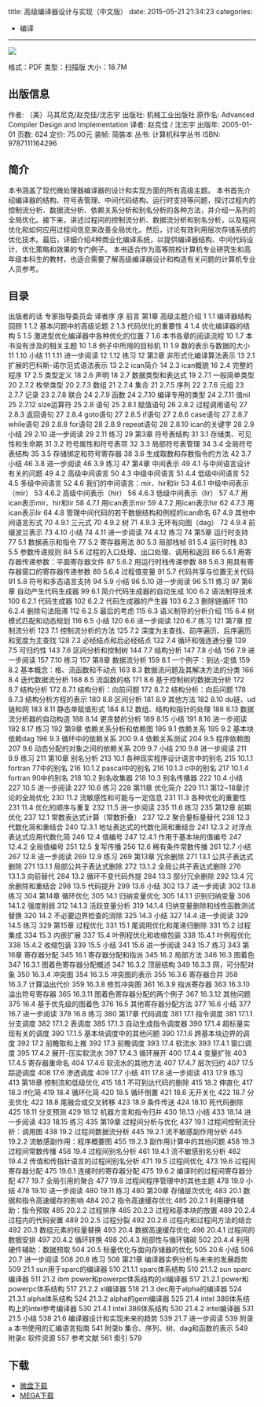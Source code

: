 title: 高级编译器设计与实现（中文版）
date: 2015-05-21 21:34:23
categories:
  - 编译
---

![](http://img3.douban.com/lpic/s23713135.jpg)

格式：PDF
类型：扫描版
大小：18.7M

<!--more-->

## 出版信息 ##

作者: （美）马其尼克/赵克佳/沈志宇 
出版社: 机械工业出版社
原作名: Advanced Compiler Design and Implementation
译者: 赵克佳 / 沈志宇 
出版年: 2005-01-01
页数: 624
定价: 75.00元
装帧: 简裝本
丛书: 计算机科学丛书
ISBN: 9787111164296

## 简介 ##

本书涵盖了现代微处理器编译器的设计和实现方面的所有高级主题。
本书首先介绍编译器的结构、符号表管理、中间代码结构、运行时支持等问题，探讨过程内的控制流分析、数据流分析、依赖关系分析和别名分析的各种方法，并介绍一系列的全局优化。接下来，讲述过程间的控制流分析、数据流分析和别名分析，以及程间优化和如何应用过程间信息来改善全局优化。然后，讨论有效利用层次存储系统的优化技术。最后，详细介绍4种商业化编译系统，以提供编译器结构、中间代码设计、优化策略和效果的专门例子。
本书适合作为高等院校计算机专业研究生和高年级本科生的教材，也适合需要了解高级编译器设计和构造有关问题的计算机专业人员参考。

## 目录 ##

出版者的话
专家指导委员会
译者序
序
前言
第1章 高级主题介绍 1
1.1 编译器结构回顾 1
1.2 基本问题中的高级论题 2
1.3 代码优化的重要性 4
1.4 优化编译器的结构 5
1.5 激进型优化编译器中各种优化的位置 7
1.6 本书各章的阅读流程 10
1.7 本书没有涉及的相关主题 10
1.8 例子中所用的目标机 11
1.9 数的表示与数据的大小 11
1.10 小结 11
1.11 进一步阅读 12
1.12 练习 12
第2章 非形式化编译算法表示 13
2.1 扩展的巴科斯-诺尔范式语法表示 13
2.2 ican简介 14
2.3 ican概貌 16
2.4 完整的程序 17
2.5 类型定义 18
2.6 声明 18
2.7 数据类型和表达式 19
2.7.1 一般简单类型 20
2.7.2 枚举类型 20
2.7.3 数组 21
2.7.4 集合 21
2.7.5 序列 22
2.7.6 元组 23
2.7.7 记录 23
2.7.8 联合 24
2.7.9 函数 24
2.7.10 编译专用的类型 24
2.7.11 值nil 25
2.7.12 size运算符 25
2.8 语句 25
2.8.1 赋值语句 26
2.8.2 过程调用语句 27
2.8.3 返回语句 27
2.8.4 goto语句 27
2.8.5 if语句 27
2.8.6 case语句 27
2.8.7 while语句 28
2.8.8 for语句 28
2.8.9 repeat语句 28
2.8.10 ican的关键字 28
2.9 小结 29
2.10 进一步阅读 29
2.11 练习 29
第3章 符号表结构 31
3.1 存储类、可见性和生命期 31
3.2 符号属性和符号表项 32
3.3 局部符号表管理 34
3.4 全局符号表结构 35
3.5 存储绑定和符号寄存器 38
3.6 生成取数和存数指令的方法 42
3.7 小结 46
3.8 进一步阅读 46
3.9 练习 47
第4章 中间表示 49
4.1 与中间语言设计有关的问题 49
4.2 高级中间语言 50
4.3 中级中间语言 51
4.4 低级中间语言 52
4.5 多级中间语言 52
4.6 我们的中间语言：mir、hir和lir 53
4.6.1 中级中间表示（mir） 53
4.6.2 高级中间表示（hir） 56
4.6.3 低级中间表示（lir） 57
4.7 用ican表示mir、hir和lir 58
4.7.1 用ican表示mir 59
4.7.2 用ican表示hir 62
4.7.3 用ican表示lir 64
4.8 管理中间代码的若干数据结构和例程的ican命名 67
4.9 其他中间语言形式 70
4.9.1 三元式 70
4.9.2 树 71
4.9.3 无环有向图（dag） 72
4.9.4 前缀波兰表示 73
4.10 小结 74
4.11 进一步阅读 74
4.12 练习 74
第5章 运行时支持 77
5.1 数据表示和指令 77
5.2 寄存器用法 80
5.3 局部栈帧 81
5.4 运行时栈 83
5.5 参数传递规则 84
5.6 过程的入口处理、出口处理、调用和返回 86
5.6.1 用寄存器传递参数：平面寄存器文件 87
5.6.2 用运行时栈传递参数 88
5.6.3 用具有寄存器窗口的寄存器传递参数 89
5.6.4 过程值变量 91
5.7 代码共享与位置无关代码 91
5.8 符号和多态语言支持 94
5.9 小结 96
5.10 进一步阅读 96
5.11 练习 97
第6章 自动产生代码生成器 99
6.1 简介代码生成器的自动生成 100
6.2 语法制导技术 100
6.2.1 代码生成器 102
6.2.2 代码生成器的产生器 103
6.2.3 删除链循环 110
6.2.4 删除句法阻滞 112
6.2.5 最后的考虑 115
6.3 语义制导的分析介绍 115
6.4 树模式匹配和动态规划 116
6.5 小结 120
6.6 进一步阅读 120
6.7 练习 121
第7章 控制流分析 123
7.1 控制流分析的方法 125
7.2 深度为主查找、前序遍历、后序遍历和宽度为主查找 128
7.3 必经结点和后必经结点 132
7.4 循环和强连通分量 139
7.5 可归约性 143
7.6 区间分析和控制树 144
7.7 结构分析 147
7.8 小结 156
7.9 进一步阅读 157
7.10 练习 157
第8章 数据流分析 159
8.1 一个例子：到达-定值 159
8.2 基本概念：格、流函数和不动点 163
8.3 数据流问题及其解决方法的分类 166
8.4 迭代数据流分析 168
8.5 流函数的格 171
8.6 基于控制树的数据流分析 172
8.7 结构分析 172
8.7.1 结构分析：向前问题 172
8.7.2 结构分析：向后问题 178
8.7.3 结构分析方程的表示 180
8.8 区间分析 181
8.9 其他方法 182
8.10 du链、ud链和网 183
8.11 静态单赋值形式 184
8.12 数组、结构和指针的处理 188
8.13 数据流分析器的自动构造 188
8.14 更贪婪的分析 189
8.15 小结 191
8.16 进一步阅读 192
8.17 练习 192
第9章 依赖关系分析和依赖图 195
9.1 依赖关系 195
9.2 基本块依赖dag 196
9.3 循环中的依赖关系 200
9.4 依赖关系测试 204
9.5 程序依赖图 207
9.6 动态分配的对象之间的依赖关系 209
9.7 小结 210
9.8 进一步阅读 211
9.9 练习 211
第10章 别名分析 213
10.1 各种现实程序设计语言中的别名 215
10.1.1 fortran 77中的别名 216
10.1.2 pascal中的别名 216
10.1.3 c中的别名 217
10.1.4 fortran 90中的别名 218
10.2 别名收集器 218
10.3 别名传播器 222
10.4 小结 227
10.5 进一步阅读 227
10.6 练习 228
第11章 优化简介 229
11.1 第12~18章讨论的全局优化 230
11.2 流敏感性和可能与一定信息 231
11.3 各种优化的重要性 231
11.4 优化的顺序与重复 232
11.5 进一步阅读 235
11.6 练习 235
第12章 前期优化 237
12.1 常数表达式计算（常数折叠） 237
12.2 聚合量标量替代 238
12.3 代数化简和重结合 240
12.3.1 地址表达式的代数化简和重结合 241
12.3.2 对浮点表达式应用代数化简 246
12.4 值编号 247
12.4.1 作用于基本块的值编号 247
12.4.2 全局值编号 251
12.5 复写传播 256
12.6 稀有条件常数传播 261
12.7 小结 267
12.8 进一步阅读 269
12.9 练习 269
第13章 冗余删除 271
13.1 公共子表达式删除 271
13.1.1 局部公共子表达式删除 272
13.1.2 全局公共子表达式删除 276
13.1.3 向前替代 284
13.2 循环不变代码外提 284
13.3 部分冗余删除 292
13.4 冗余删除和重结合 298
13.5 代码提升 299
13.6 小结 302
13.7 进一步阅读 302
13.8 练习 304
第14章 循环优化 305
14.1 归纳变量优化 305
14.1.1 识别归纳变量 306
14.1.2 强度削弱 312
14.1.3 活跃变量分析 319
14.1.4 归纳变量删除和线性函数测试替换 320
14.2 不必要边界检查的消除 325
14.3 小结 327
14.4 进一步阅读 329
14.5 练习 329
第15章 过程优化 331
15.1 尾调用优化和尾递归删除 331
15.2 过程集成 334
15.3 内嵌扩展 337
15.4 叶例程优化和收缩包装 338
15.4.1 叶例程优化 338
15.4.2 收缩包装 339
15.5 小结 341
15.6 进一步阅读 343
15.7 练习 343
第16章 寄存器分配 345
16.1 寄存器分配和指派 345
16.2 局部方法 346
16.3 图着色 347
16.3.1 图着色寄存器分配概述 347
16.3.2 顶层结构 349
16.3.3 网，可分配对象 350
16.3.4 冲突图 354
16.3.5 冲突图的表示 355
16.3.6 寄存器合并 358
16.3.7 计算溢出代价 359
16.3.8 修剪冲突图 361
16.3.9 指派寄存器 363
16.3.10 溢出符号寄存器 365
16.3.11 图着色寄存器分配的两个例子 367
16.3.12 其他问题 375
16.4 基于优先级的图着色 376
16.5 其他寄存器分配方法 377
16.6 小结 377
16.7 进一步阅读 378
16.8 练习 380
第17章 代码调度 381
17.1 指令调度 381
17.1.1 分支调度 382
17.1.2 表调度 385
17.1.3 自动生成指令调度器 390
17.1.4 超标量实现有关的调度 390
17.1.5 基本块调度中的其他问题 390
17.1.6 跨基本块边界的调度 392
17.2 前瞻取和上推 392
17.3 前瞻调度 393
17.4 软流水 393
17.4.1 窗口调度 395
17.4.2 展开-压实软流水 397
17.4.3 循环展开 400
17.4.4 变量扩张 403
17.4.5 寄存器重命名 404
17.4.6 软流水的其他方法 407
17.4.7 层次归约 407
17.5 踪迹调度 408
17.6 渗透调度 409
17.7 小结 411
17.8 进一步阅读 413
17.9 练习 413
第18章 控制流和低级优化 415
18.1 不可到达代码的删除 415
18.2 伸直化 417
18.3 if化简 419
18.4 循环化简 420
18.5 循环倒置 421
18.6 无开关化 422
18.7 分支优化 422
18.8 尾融合或交叉转移 423
18.9 条件传送 424
18.10 死代码删除 425
18.11 分支预测 429
18.12 机器方言和指令归并 430
18.13 小结 433
18.14 进一步阅读 433
18.15 练习 435
第19章 过程间分析与优化 437
19.1 过程间控制流分析：调用图 438
19.2 过程间数据流分析 445
19.2.1 流不敏感副作用分析 445
19.2.2 流敏感副作用：程序概要图 455
19.2.3 副作用计算中的其他问题 458
19.3 过程间常数传播 458
19.4 过程间别名分析 461
19.4.1 流不敏感别名分析 462
19.4.2 传值和传指针语言的过程间别名分析 471
19.5 过程间优化 473
19.6 过程间寄存器分配 475
19.6.1 连接时的寄存器分配 475
19.6.2 编译时的过程间寄存器分配 477
19.7 全局引用的聚合 477
19.8 过程间程序管理中的其他主题 478
19.9 小结 478
19.10 进一步阅读 480
19.11 练习 480
第20章 存储层次优化 483
20.1 数据和指令高速缓存的影响 484
20.2 指令高速缓存优化 485
20.2.1 利用硬件辅助：指令预取 485
20.2.2 过程排序 485
20.2.3 过程和基本块的放置 489
20.2.4 过程内的代码安置 489
20.2.5 过程分裂 492
20.2.6 过程内和过程间方法的结合 492
20.3 数组元素的标量替换 493
20.4 数据高速缓存优化 496
20.4.1 过程间的数据安排 497
20.4.2 循环转换 498
20.4.3 局部性与循环铺砌 502
20.4.4 利用硬件辅助：数据预取 504
20.5 标量优化与面向存储器的优化 505
20.6 小结 506
20.7 进一步阅读 508
20.8 练习 508
第21章 编译器实例分析与未来的发展趋势 509
21.1 sun用于sparc的编译器 510
21.1.1 sparc体系结构 510
21.1.2 sun sparc编译器 511
21.2 ibm power和powerpc体系结构的xl编译器 517
21.2.1 power和powerpc体系结构 517
21.2.2 xl编译器 518
21.3 dec用于alpha的编译器 524
21.3.1 alpha体系结构 524
21.3.2 alpha的gem编译器 525
21.4 intel 386体系结构上的intel参考编译器 530
21.4.1 intel 386体系结构 530
21.4.2 intel编译器 531
21.5 小结 538
21.6 编译器设计和实现未来的趋势 539
21.7 进一步阅读 539
附录a 本书使用的汇编语言指南 541
附录b 集合、序列、树、dag和函数的表示 549
附录c 软件资源 557
参考文献 561
索引 579

## 下载 ##

+ [微盘下载](http://vdisk.weibo.com/s/aADaW4YREXXGv)
+ [MEGA下载](https://mega.co.nz/#!7N0FDSxT!dzgpfMVH3lQ_bkzRKKdTznvNpD7RsrL39SE0kw87Vuo)